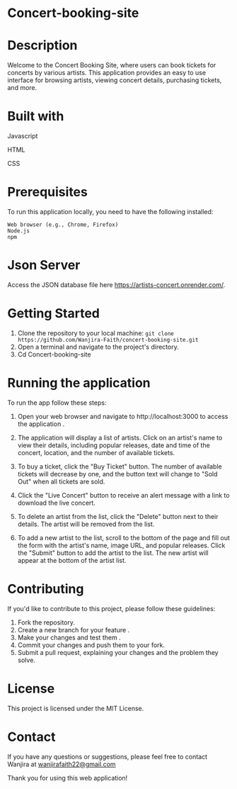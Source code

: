 # Concert-booking-site

# Description
Welcome to the Concert Booking Site, where users can book tickets for concerts by various artists. This application provides an easy to use interface for browsing artists, viewing concert details, purchasing tickets, and more.

# Built with
 Javascript

 HTML

 CSS
  
 

# Prerequisites
To run this application locally, you need to have the following installed:

    Web browser (e.g., Chrome, Firefox)
    Node.js
    npm 

# Json Server
Access the JSON database file here https://artists-concert.onrender.com/.


# Getting Started
1. Clone the repository to your local machine:
 `git clone https://github.com/Wanjira-Faith/concert-booking-site.git
`
2. Open a terminal and navigate to the project's directory.
3. Cd Concert-booking-site

# Running the application
  To run the app follow these steps:

1. Open your web browser and navigate to http://localhost:3000 to access the application .

2. The application will display a list of artists. Click on an artist's name to view their details, including popular releases, date and time of the concert, location, and the number of available tickets.    

3. To buy a ticket, click the "Buy Ticket" button. The number of available tickets will decrease by one, and the button text will change to "Sold Out" when all tickets are sold.

4. Click the "Live Concert" button to receive an alert message with a link to download the live concert.

5. To delete an artist from the list, click the "Delete" button next to their details. The artist will be removed from the list.

6. To add a new artist to the list, scroll to the bottom of the page and fill out the form with the artist's name, image URL, and popular releases. Click the "Submit" button to add the artist to the list. The new artist will appear at the bottom of the artist list.

# Contributing
If you'd like to contribute to this project, please follow these guidelines:

1. Fork the repository.
2. Create a new branch for your feature .
3. Make your changes and test them .
4. Commit your changes and push them to your fork.
5. Submit a pull request, explaining your changes and the problem they solve.

#  License
This project is licensed under the MIT License.


# Contact
If you have any questions or suggestions, please feel free to contact Wanjira at wanjirafaith22@gmail.com

Thank you for using this web application!

